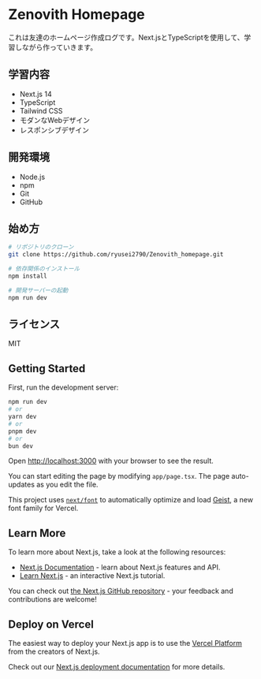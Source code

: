 # Zenovith Homepage

これは友達のホームページ作成ログです。Next.jsとTypeScriptを使用して、学習しながら作っていきます。

## 学習内容
- Next.js 14
- TypeScript
- Tailwind CSS
- モダンなWebデザイン
- レスポンシブデザイン

## 開発環境
- Node.js
- npm
- Git
- GitHub

## 始め方

```bash
# リポジトリのクローン
git clone https://github.com/ryusei2790/Zenovith_homepage.git

# 依存関係のインストール
npm install

# 開発サーバーの起動
npm run dev
```

## ライセンス
MIT

## Getting Started

First, run the development server:

```bash
npm run dev
# or
yarn dev
# or
pnpm dev
# or
bun dev
```

Open [http://localhost:3000](http://localhost:3000) with your browser to see the result.

You can start editing the page by modifying `app/page.tsx`. The page auto-updates as you edit the file.

This project uses [`next/font`](https://nextjs.org/docs/app/building-your-application/optimizing/fonts) to automatically optimize and load [Geist](https://vercel.com/font), a new font family for Vercel.

## Learn More

To learn more about Next.js, take a look at the following resources:

- [Next.js Documentation](https://nextjs.org/docs) - learn about Next.js features and API.
- [Learn Next.js](https://nextjs.org/learn) - an interactive Next.js tutorial.

You can check out [the Next.js GitHub repository](https://github.com/vercel/next.js) - your feedback and contributions are welcome!

## Deploy on Vercel

The easiest way to deploy your Next.js app is to use the [Vercel Platform](https://vercel.com/new?utm_medium=default-template&filter=next.js&utm_source=create-next-app&utm_campaign=create-next-app-readme) from the creators of Next.js.

Check out our [Next.js deployment documentation](https://nextjs.org/docs/app/building-your-application/deploying) for more details.
